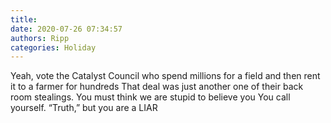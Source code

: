 ```yaml
---
title: 
date: 2020-07-26 07:34:57
authors: Ripp
categories: Holiday
---
```


 Yeah, vote the Catalyst Council who spend millions for a field and then rent it to a farmer for hundreds
That deal was just another one of their back room stealings.  You must think we are stupid to believe you 
You call yourself. “Truth,” but you are a LIAR